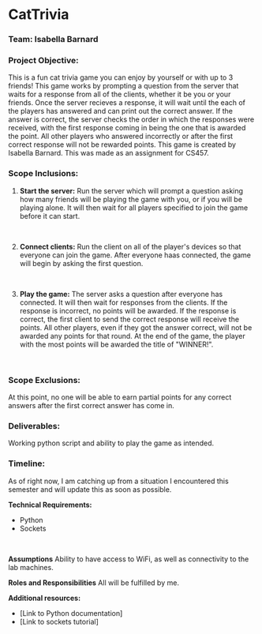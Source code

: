 # CatTrivia
### Team: Isabella Barnard

### Project Objective:
This is a fun cat trivia game you can enjoy by yourself or with up to 3 friends! This game works by prompting a question from the server that waits for a response from all of the clients, whether it be you or your friends. Once the server recieves a response, it will wait until the each of the players has answered and can print out the correct answer. If the answer is correct, the server checks the order in which the responses were received, with the first response coming in being the one that is awarded the point. All other players who answered incorrectly or after the first correct response will not be rewarded points. This game is created by Isabella Barnard. This was made as an assignment for CS457. 
</br>

### Scope Inclusions:
1. **Start the server:** Run the server which will prompt a question asking how many friends will be playing the game with you, or if you will be playing alone. It will then wait for all players specified to join the game before it can start.
</br>

2. **Connect clients:** Run the client on all of the player's devices so that everyone can join the game. After everyone haas connected, the game will begin by asking the first question. 
</br>

3. **Play the game:** The server asks a question after everyone has connected. It will then wait for responses from the clients. If the response is incorrect, no points will be awarded. If the response is correct, the first client to send the correct response will receive the points. All other players, even if they got the answer correct, will not be awarded any points for that round. At the end of the game, the player with the most points will be awarded the title of "WINNER!". 
</br>

### Scope Exclusions:
At this point, no one will be able to earn partial points for any correct answers after the first correct answer has come in. 
</br>

### Deliverables:
Working python script and ability to play the game as intended.
</br>

### Timeline:
As of right now, I am catching up from a situation I encountered this semester and will update this as soon as possible. 

**Technical Requirements:**
* Python
* Sockets
</br>

**Assumptions**
Ability to have access to WiFi, as well as connectivity to the lab machines. 

**Roles and Responsibilities**
All will be fulfilled by me.

**Additional resources:**
* [Link to Python documentation]
* [Link to sockets tutorial]
